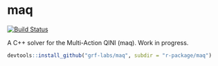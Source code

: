# maq

[![Build Status](https://dev.azure.com/grf-labs/grf/_apis/build/status/grf-labs.maq?branchName=refs%2Fpull%2F2%2Fmerge)](https://dev.azure.com/grf-labs/grf/_build/latest?definitionId=5&branchName=refs%2Fpull%2F2%2Fmerge)

A C++ solver for the Multi-Action QINI (maq). Work in progress.

```r
devtools::install_github("grf-labs/maq", subdir = "r-package/maq")
```

